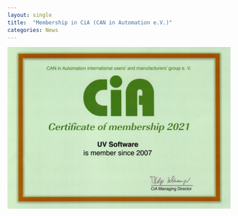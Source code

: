 ```yaml
---
layout: single
title:  "Membership in CiA (CAN in Automation e.V.)"
categories: News
---
```

<img width="1024" alt="Membership in CiA (CAN in Automation e.V.)" src="/assets/images/CiA_Membership_2021.jpg">
